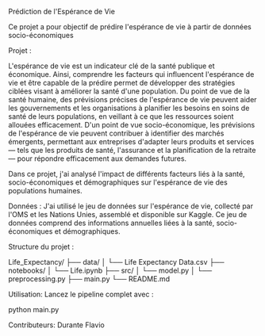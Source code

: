 Prédiction de l'Espérance de Vie

Ce projet a pour objectif de prédire l'espérance de vie à partir de données socio-économiques

Projet : 

L'espérance de vie est un indicateur clé de la santé publique et économique. Ainsi, comprendre les facteurs qui influencent l'espérance de vie et être capable de la prédire permet de développer des stratégies ciblées visant à améliorer la santé d'une population. Du point de vue de la santé humaine, des prévisions précises de l'espérance de vie peuvent aider les gouvernements et les organisations à planifier les besoins en soins de santé de leurs populations, en veillant à ce que les ressources soient allouées efficacement. D'un point de vue socio-économique, les prévisions de l'espérance de vie peuvent contribuer à identifier des marchés émergents, permettant aux entreprises d'adapter leurs produits et services — tels que les produits de santé, l'assurance et la planification de la retraite — pour répondre efficacement aux demandes futures.

Dans ce projet, j'ai analysé l'impact de différents facteurs liés à la santé, socio-économiques et démographiques sur l'espérance de vie des populations humaines. 

Données :
J'ai utilisé le jeu de données sur l'espérance de vie, collecté par l'OMS et les Nations Unies, assemblé et disponible sur Kaggle. Ce jeu de données comprend des informations annuelles liées à la santé, socio-économiques et démographiques.

Structure du projet : 

Life_Expectancy/
├── data/
│   └── Life Expectancy Data.csv
├── notebooks/
│   └── Life.ipynb
├── src/
│   └── model.py
│   └── preprocessing.py
├── main.py
└── README.md


Utilisation:
Lancez le pipeline complet avec :

python main.py

Contributeurs:
Durante Flavio


